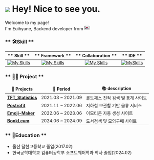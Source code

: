 <h1><img src="https://emojis.slackmojis.com/emojis/images/1531849430/4246/blob-sunglasses.gif?1531849430" width="30"/> Hey! Nice to see you.</h1>

<p>Welcome to my page! <br> I'm Euihyune, Backend developer from <img src="https://github.com/Euihyunee/euihyunee/blob/main/south-korea.png?raw=true" width="17"/> </p>

### ** 🛠️Skill **

|** Skill **|** Framework **|** Collaboration **|** IDE **|
| :------: | :------: | :------: | :------: |
|[![My Skills](https://skillicons.dev/icons?i=java,mysql)](https://skillicons.dev) | [![My Skills](https://skillicons.dev/icons?i=spring,gradle)](https://skillicons.dev) |[![My Skills](https://skillicons.dev/icons?i=postman,github,notion)](https://skillicons.dev) |[![MySkills](https://skillicons.dev/icons?i=idea,vscode)](https://skillicons.dev) |


### ** 👨‍💻 Project **

<table>
  <thead align="center">
    <tr border: none;>
      <td><b>🎁 Projects</b></td>
      <td><b>📅 Period</b>
      <td><b>📚 description</b></td>
    </tr>
  </thead>
  <tbody>
    <tr>
      <td><a href="https://github.com/Euihyunee/TFT_Statistics"><b>TFT_Statistics</b></a></td>
      <td>2021.03 ~ 2021.09</td>
      <td>롤토체스 전적 검색 및 통계 사이트</td>
    </tr>
    <tr>
      <td><a href="https://github.com/RDDcat/postrofit"><b>Postrofit</b></a></td>
      <td>2021.11 ~ 2022.06</td>
      <td>지하철 보관함 기반 물류 서비스</td>
    </tr>
    <tr>
      <td><a href="https://github.com/Euihyunee/myEmoji"><b>Emoji-Maker</b></a></td>
      <td>2022.06 ~ 2023.06</td>
      <td>이모티콘 자동 생성 사이트</td>
    </tr>
    <tr>
      <td><a href="https://github.com/MoonThousand/BookLeum"><b>BookLeum</b></a></td>
      <td>2024.06 ~ 2024.09</td>
      <td>도서검색 및 모의구매 사이트</td>
    </tr>
  </tbody>
</table>

### ** 🏫Education **
- 울산 달천고등학교 졸업(2017.02)
- 한국공학대학교 컴퓨터공학부 소프트웨어학과 학사 졸업(2024.02)

